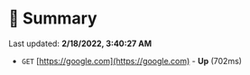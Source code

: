 # 📖 Summary
Last updated: **2/18/2022, 3:40:27 AM**

- `GET` [https://google.com](https://google.com) - **Up** (702ms)

